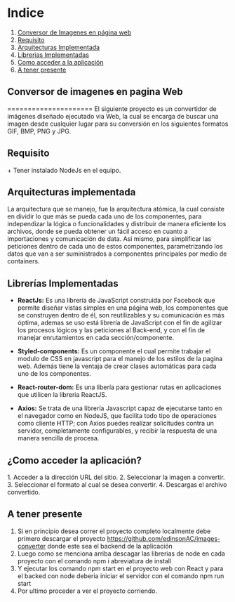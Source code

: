 <h1>Indice</h1>
<ol>
      <li><a href="#uno">Conversor de Imagenes en página web</a></li>
      <li><a href="#dos">Requisito</a></li>
      <li><a href="#tres">Arquitecturas Implementada</a></li>
      <li><a href="#cuatro">Librerias Implementadas</a></li>
      <li><a href="#cinco">Como acceder a la aplicación</a></li>
      <li><a href="#seis">A tener presente</a></li>
 </ol>


<h2 id="uno">Conversor de imagenes en pagina Web</h2>
=====================
El siguiente proyecto es un convertidor de imágenes diseñado ejecutado via Web, la cual se encarga de buscar una imagen desde cualquier lugar para su conversión en los siguientes formatos GIF, BMP, PNG y JPG.

<h2 id="dos">Requisito</h2>
+ Tener instalado NodeJs en el equipo.

<h2 id="tres">Arquitecturas implementada</h2>

La arquitectura que se manejo, fue la arquitectura atómica, la cual consiste en dividir lo que más se pueda cada uno de los componentes, para independizar la lógica o funcionalidades y distribuir de manera eficiente los archivos, donde se pueda obtener un fácil acceso en cuanto a importaciones y comunicación de data. Asi mismo, para simplificar las peticiones dentro de cada uno de estos componentes, parametrizando los datos que van a ser suministrados a componentes principales por medio de containers.

<h2 id="cuatro">Librerías Implementadas</h2>

+ **ReactJs:**
Es una librería de JavaScript construida por Facebook que permite diseñar vistas simples en una página web, los componentes que se construyen dentro de él, son reutilizables y su comunicación es más óptima, ademas se uso está librería de JavaScript con el fin de agilizar los procesos lógicos y las peticiones al Back-end, y con el fin de manejar enrutamientos en cada sección/componente.

+ **Styled-components:**
Es un componente el cual permite trabajar el modulo de CSS en javascript para el manejo de los estilos de la pagina web. Además tiene la ventaja de crear clases automáticas para cada uno de los componentes.

+ **React-router-dom:**
Es una libería para gestionar rutas en aplicaciones que utilicen la libreria ReactJS.

+ **Axios:**
Se trata de una librería Javascript capaz de ejecutarse tanto en el navegador como en NodeJS, que facilita todo tipo de operaciones como cliente HTTP; con Axios puedes realizar solicitudes contra un servidor, completamente configurables, y recibir la respuesta de una manera sencilla de procesa.

<h2 id="cinco">¿Como acceder la aplicación?</h2>
1. Acceder a la dirección URL del sitio.
2. Seleccionar la imagen a convertir.
3. Seleccionar el formato al cual se desea convertir.
4. Descargas el archivo convertido.

<h2 id="seis">A tener presente</h2>

1. Si en principio desea correr el proyecto completo localmente debe primero descargar el proyecto https://github.com/edinsonAC/images-converter donde este sea el backend de la aplicación
2. Luego como se menciona arriba descagar las librerias de node en cada proyecto con el comando npm i abreviatura de install
3. Y ejecutar los comando npm start en el proyecto web con React y para el backed con node deberia iniciar el servidor con el comando npm run start
4. Por ultimo proceder a ver el proyecto corriendo.
